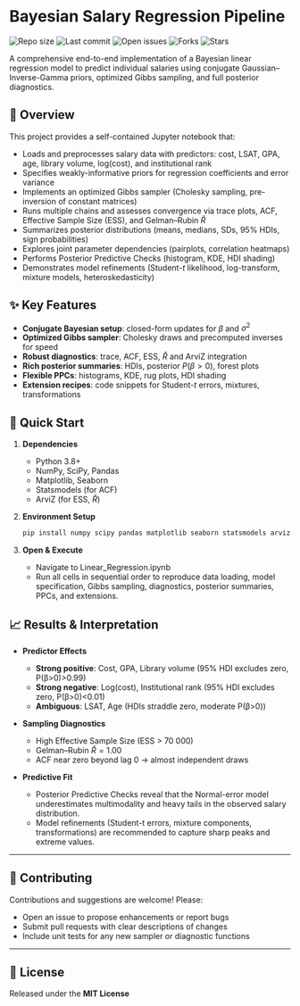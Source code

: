 # Bayesian Salary Regression Pipeline

![Repo size](https://img.shields.io/github/repo-size/pablo-reyes8/scratch-bayesian-salary-regression)
![Last commit](https://img.shields.io/github/last-commit/pablo-reyes8/scratch-bayesian-salary-regression)
![Open issues](https://img.shields.io/github/issues/pablo-reyes8/scratch-bayesian-salary-regression)
![Forks](https://img.shields.io/github/forks/pablo-reyes8/scratch-bayesian-salary-regression?style=social)
![Stars](https://img.shields.io/github/stars/pablo-reyes8/scratch-bayesian-salary-regression?style=social)

A comprehensive end-to-end implementation of a Bayesian linear regression model to predict individual salaries using conjugate Gaussian–Inverse-Gamma priors, optimized Gibbs sampling, and full posterior diagnostics.

## 📖 Overview

This project provides a self-contained Jupyter notebook that:

- Loads and preprocesses salary data with predictors: cost, LSAT, GPA, age, library volume, log(cost), and institutional rank  
- Specifies weakly-informative priors for regression coefficients and error variance  
- Implements an optimized Gibbs sampler (Cholesky sampling, pre-inversion of constant matrices)  
- Runs multiple chains and assesses convergence via trace plots, ACF, Effective Sample Size (ESS), and Gelman–Rubin $\hat R$  
- Summarizes posterior distributions (means, medians, SDs, 95% HDIs, sign probabilities)  
- Explores joint parameter dependencies (pairplots, correlation heatmaps)  
- Performs Posterior Predictive Checks (histogram, KDE, HDI shading)  
- Demonstrates model refinements (Student-$t$ likelihood, log-transform, mixture models, heteroskedasticity)

## ✨ Key Features

- **Conjugate Bayesian setup**: closed-form updates for $\beta$ and $\sigma^2$  
- **Optimized Gibbs sampler**: Cholesky draws and precomputed inverses for speed  
- **Robust diagnostics**: trace, ACF, ESS, $\hat R$ and ArviZ integration  
- **Rich posterior summaries**: HDIs, posterior $P(\beta>0)$, forest plots  
- **Flexible PPCs**: histograms, KDE, rug plots, HDI shading  
- **Extension recipes**: code snippets for Student-$t$ errors, mixtures, transformations  

## 🚀 Quick Start

1. **Dependencies**  
   - Python 3.8+  
   - NumPy, SciPy, Pandas  
   - Matplotlib, Seaborn  
   - Statsmodels (for ACF)  
   - ArviZ (for ESS, $\hat R$)
  
2. **Environment Setup**  
   ```bash
   pip install numpy scipy pandas matplotlib seaborn statsmodels arviz
   ```
3. **Open & Execute**
   - Navigate to Linear_Regression.ipynb
   - Run all cells in sequential order to reproduce data loading, model specification, Gibbs sampling, diagnostics, posterior summaries, PPCs, and extensions.

## 📈 Results & Interpretation

- **Predictor Effects**  
  - **Strong positive**: Cost, GPA, Library volume (95% HDI excludes zero, P(β>0)>0.99)  
  - **Strong negative**: Log(cost), Institutional rank (95% HDI excludes zero, P(β>0)<0.01)  
  - **Ambiguous**: LSAT, Age (HDIs straddle zero, moderate P(β>0))

- **Sampling Diagnostics**  
  - High Effective Sample Size (ESS > 70 000)  
  - Gelman–Rubin $\hat R = 1.00$  
  - ACF near zero beyond lag 0 → almost independent draws

- **Predictive Fit**  
  - Posterior Predictive Checks reveal that the Normal-error model underestimates multimodality and heavy tails in the observed salary distribution.  
  - Model refinements (Student-t errors, mixture components, transformations) are recommended to capture sharp peaks and extreme values.

---

## 🤝 Contributing

Contributions and suggestions are welcome! Please:

- Open an issue to propose enhancements or report bugs  
- Submit pull requests with clear descriptions of changes  
- Include unit tests for any new sampler or diagnostic functions

---

## 📜 License

Released under the **MIT License**

   
